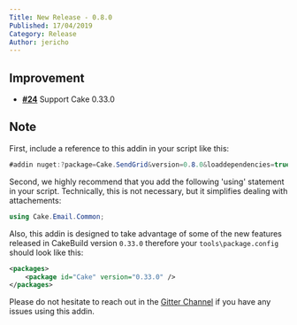 ```yaml
---
Title: New Release - 0.8.0
Published: 17/04/2019
Category: Release
Author: jericho
---
```


## Improvement

- [__#24__](https://github.com/cake-contrib/Cake.SendGrid/issues/24) Support Cake 0.33.0


## Note

First, include a reference to this addin in your script like this:
```csharp
#addin nuget:?package=Cake.SendGrid&version=0.8.0&loaddependencies=true
```

Second, we highly recommend that you add the following 'using' statement in your script. Technically, this is not necessary, but it simplifies dealing with attachements: 
```csharp
using Cake.Email.Common;
```

Also, this addin is designed to take advantage of some of the new features released in CakeBuild version `0.33.0` therefore your `tools\package.config` should look like this:
```xml
<packages>
    <package id="Cake" version="0.33.0" />
</packages>
```

Please do not hesitate to reach out in the [Gitter Channel](https://gitter.im/cake-contrib/Lobby) if you have any issues using this addin.
